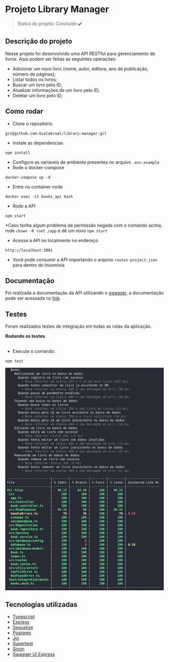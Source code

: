 # Projeto Library Manager

> Status do projeto: Concluído :heavy_check_mark:

## Descrição do projeto

Nesse projeto foi desenvolvido uma API RESTful para gerenciamento de livros. Aqui podem ser feitas as seguintes operações:

- Adicionar um novo livro (nome, autor, editora, ano de publicação, número de páginas);
- Listar todos os livros;
- Buscar um livro pelo ID;
- Atualizar informações de um livro pelo ID;
- Deletar um livro pelo ID;

## Como rodar

- Clone o repositório 
```
git@github.com:GusCabraal/library-manager.git
```
- Instale as dependencias 
```
npm install
```
- Configure as variaveis de ambiente presentes no arquivo `.env.example`
- Rode o docker-compose
```
docker-compose up -d
```
- Entre no container node
```
docker exec -it books_api bash
```
- Rode a API
```
npm start
```
*Caso tenha algum problema de permissão negada com o comando acima, rode `chown -R root /app` e dê um novo `npm start`
- Acesse a API no localmente no endereço 
```
http://localhost:3001
```
- Você pode consumir a API importando o arquivo `routes-project.json` para dentro do Insominia

## Documentação

Foi realizada a documentação da API utilizando o [swagger](https://swagger.io/), a documentação pode ser acessada no [link](https://library-manager-production.up.railway.app/api-docs).


## Testes
Foram realizados testes de integração em todas as rotas da aplicação.

<summary><strong> Rodando os testes </strong></summary><br />

- Execute o comando:
 ```
 npm test
 ```

![cobertura_de_testes](testes.png)



## Tecnologias utilizadas

- [Typescript](https://www.typescriptlang.org/)
- [Express](http://expressjs.com/)
- [Sequelize](https://sequelize.org/docs/v6/)
- [Postgres](https://www.npmjs.com/package/postgres)
- [Joi](https://www.npmjs.com/package/joi)
- [Supertest](https://www.npmjs.com/package/supertest)
- [Sinon](https://www.npmjs.com/package/sinon)
- [Swagger UI Express](https://www.npmjs.com/package/swagger-ui-express)
